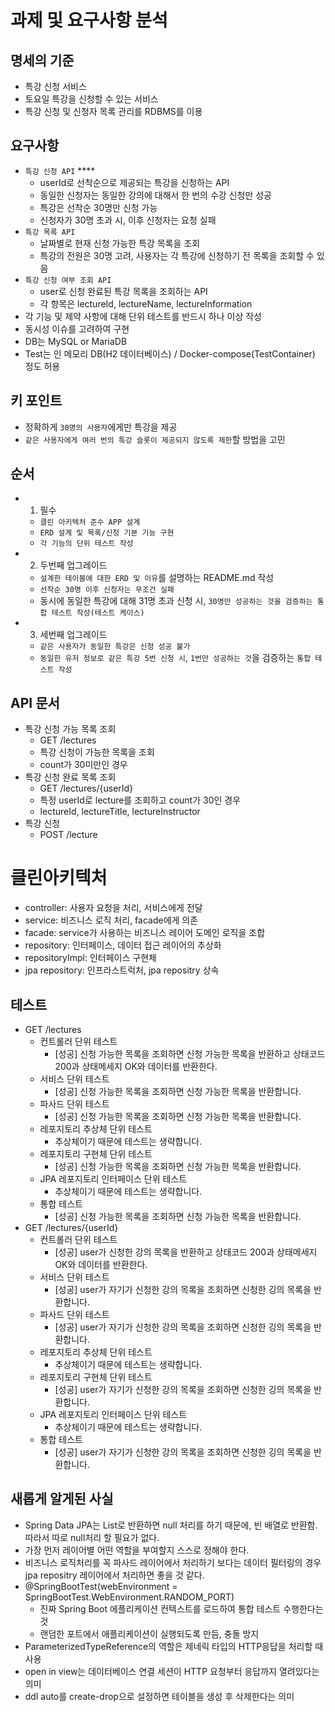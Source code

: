 # 과제 및 요구사항 분석

## 명세의 기준
- 특강 신청 서비스
- 토요일 특강을 신청할 수 있는 서비스
- 특강 신청 및 신청자 목록 관리를 RDBMS를 이용

## 요구사항
- `특강 신청 API` ****
  - userId로 선착순으로 제공되는 특강을 신청하는 API
  - 동일한 신청자는 동일한 강의에 대해서 한 번의 수강 신청만 성공
  - 특강은 선착순 30명만 신청 가능
  - 신청자가 30명 초과 시, 이후 신청자는 요청 실패
- `특강 목록 API`
  - 날짜별로 현재 신청 가능한 특강 목록을 조회
  - 특강의 전원은 30명 고려, 사용자는 각 특강에 신청하기 전 목록을 조회할 수 있음
- `특강 신청 여부 조회 API`
  - user로 신청 완료된 특강 목록을 조회하는 API
  - 각 항목은 lectureId, lectureName, lectureInformation
- 각 기능 및 제약 사항에 대해 단위 테스트를 반드시 하나 이상 작성
- 동시성 이슈를 고려하여 구현
- DB는 MySQL or MariaDB
- Test는 인 메모리 DB(H2 데이터베이스) / Docker-compose(TestContainer) 정도 허용

## 키 포인트
- 정확하게 `30명의 사용자`에게만 특강을 제공
- `같은 사용자에게 여러 번의 특강 슬롯이 제공되지 않도록 제한`할 방법을 고민

## 순서

- 1. 필수
  - `클린 아키텍처 준수 APP 설계`
  - `ERD 설계 및 목록/신청 기본 기능 구현`
  - `각 기능의 단위 테스트 작성`
- 2. 두번째 업그레이드
  - `설계한 테이블에 대한 ERD 및 이유`를 설명하는 README.md 작성
  - `선착순 30명 이후 신청자는 무조건 실패`
  - 동시에 동일한 특강에 대해 31명 초과 신청 시, `30명만 성공하는 것을 검증하는 통합 테스트 작성(테스트 케이스)`
- 3. 세번째 업그레이드
  - `같은 사용자가 동일한 특강은 신청 성공 불가`
  - `동일한 유저 정보로 같은 특강 5번 신청 시`, `1번만 성공하는 것`을 검증하는 `통합 테스트 작성`

## API 문서
- 특강 신청 가능 목록 조회 
  - GET /lectures
  - 특강 신청이 가능한 목록을 조회
  - count가 30미만인 경우
- 특강 신청 완료 목록 조회 
  - GET /lectures/{userId}
  - 특정 userId로 lecture를 조회하고 count가 30인 경우
  - lectureId, lectureTitle, lectureInstructor
- 특강 신청 
  - POST /lecture

# 클린아키텍처
- controller: 사용자 요청을 처리, 서비스에게 전달
- service: 비즈니스 로직 처리, facade에게 의존
- facade: service가 사용하는 비즈니스 레이어 도메인 로직을 조합
- repository: 인터페이스, 데이터 접근 레이어의 추상화
- repositoryImpl: 인터페이스 구현체
- jpa repository: 인프라스트럭처, jpa repositry 상속

## 테스트
- GET /lectures
  - 컨트롤러 단위 테스트
    - [성공] 신청 가능한 목록을 조회하면 신청 가능한 목록을 반환하고 상태코드 200과 상태메세지 OK와 데이터를 반환한다.
  - 서비스 단위 테스트
    - [성공] 신청 가능한 목록을 조회하면 신청 가능한 목록을 반환합니다.
  - 파사드 단위 테스트
    - [성공] 신청 가능한 목록을 조회하면 신청 가능한 목록을 반환합니다.
  - 레포지토리 추상체 단위 테스트
    - 추상체이기 때문에 테스트는 생략합니다.
  - 레포지토리 구현체 단위 테스트
    - [성공] 신청 가능한 목록을 조회하면 신청 가능한 목록을 반환합니다.
  - JPA 레포지토리 인터페이스 단위 테스트
    - 추상체이기 때문에 테스트는 생략합니다.
  - 통합 테스트
    - [성공] 신청 가능한 목록을 조회하면 신청 가능한 목록을 반환합니다.
- GET /lectures/{userId}
  - 컨트롤러 단위 테스트
    - [성공] user가 신청한 강의 목록을 반환하고 상태코드 200과 상태메세지 OK와 데이터를 반환한다.
  - 서비스 단위 테스트
    - [성공] user가 자기가 신청한 강의 목록을 조회하면 신청한 깅의 목록을 반환합니다.
  - 파사드 단위 테스트
    - [성공] user가 자기가 신청한 강의 목록을 조회하면 신청한 깅의 목록을 반환합니다.
  - 레포지토리 추상체 단위 테스트
    - 추상체이기 때문에 테스트는 생략합니다.
  - 레포지토리 구현체 단위 테스트
    - [성공] user가 자기가 신청한 강의 목록을 조회하면 신청한 깅의 목록을 반환합니다.
  - JPA 레포지토리 인터페이스 단위 테스트
    - 추상체이기 때문에 테스트는 생략합니다.
  - 통합 테스트
    - [성공] user가 자기가 신청한 강의 목록을 조회하면 신청한 깅의 목록을 반환합니다.

## 새롭게 알게된 사실
- Spring Data JPA는 List로 반환하면 null 처리를 하기 때문에, 빈 배열로 반환함. 따라서 따로 null처리 할 필요가 없다.
- 가장 먼저 레이어별 어떤 역할을 부여할지 스스로 정해야 한다.
- 비즈니스 로직처리를 꼭 파사드 레이어에서 처리하기 보다는 데이터 필터링의 경우 jpa repositry 레이어에서 처리하면 좋을 것 같다.
- @SpringBootTest(webEnvironment = SpringBootTest.WebEnvironment.RANDOM_PORT)
  - 진짜 Spring Boot 에플리케이션 컨텍스트를 로드하여 통합 테스트 수행한다는 것
  - 랜덤한 포트에서 애플리케이션이 실행되도록 만듬, 충돌 방지
- ParameterizedTypeReference의 역할은 제네릭 타입의 HTTP응답을 처리할 때 사용
- open in view는 데이터베이스 연결 세션이 HTTP 요청부터 응답까지 열려있다는 의미
- ddl auto를 create-drop으로 설정하면 테이블을 생성 후 삭제한다는 의미